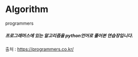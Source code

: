# Algorithm
programmers

##### 프로그래머스에 있는 알고리즘을 python언어로 풀어본 연습장입니다.   
출처 : https://programmers.co.kr/
